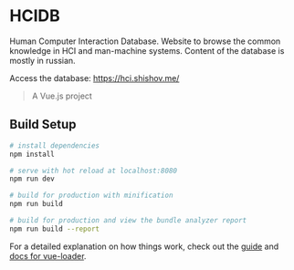 # HCIDB

Human Computer Interaction Database. Website to browse the common knowledge in HCI and man-machine systems.
Content of the database is mostly in russian.

Access the database: https://hci.shishov.me/ 


> A Vue.js project

## Build Setup

``` bash
# install dependencies
npm install

# serve with hot reload at localhost:8080
npm run dev

# build for production with minification
npm run build

# build for production and view the bundle analyzer report
npm run build --report
```

For a detailed explanation on how things work, check out the [guide](http://vuejs-templates.github.io/webpack/) and [docs for vue-loader](http://vuejs.github.io/vue-loader).
